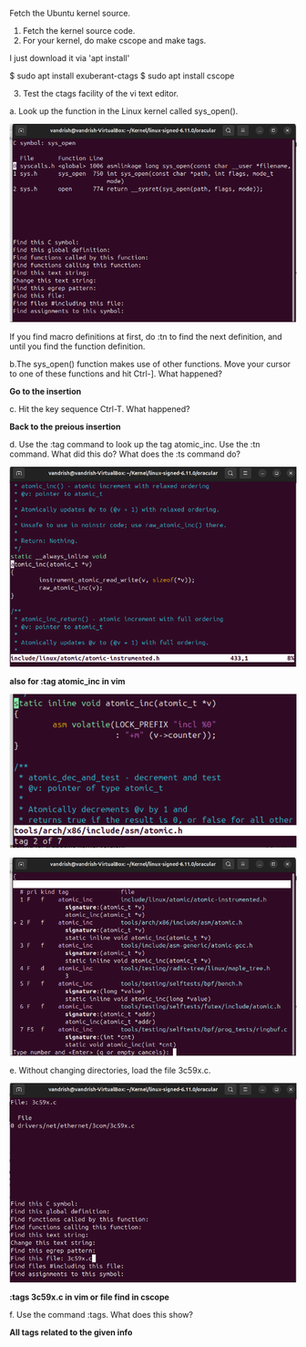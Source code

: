 Fetch the Ubuntu kernel source.
1. Fetch the kernel source code.
2. For your kernel, do make cscope and make tags.

  I just download it via 'apt install'

  $ sudo apt install exuberant-ctags
  $ sudo apt install cscope

3. Test the ctags facility of the vi text editor.
   
a. Look up the function in the Linux kernel called sys_open().

![find function cscope](find_function_cscope.png)

If you find macro definitions at first, do :tn to find the
next definition, and until you find the function definition.

b.The sys_open() function makes use of other functions. Move your cursor to one of these functions and hit Ctrl-].
What happened?

**Go to the insertion**

c. Hit the key sequence Ctrl-T. What happened?

**Back to the preious insertion**

d. Use the :tag command to look up the tag atomic_inc. Use the :tn command. What did this do? What does the :ts
command do?

![atomic tags](v-t_atomic_inc.png)

**also for :tag atomic_inc in vim**

![tn output](tn_tags.png)

![ts output](ts_tags.png)

e. Without changing directories, load the file 3c59x.c.

![cscope file](go_to_file_cscope.png)

**:tags 3c59x.c in vim or file find in cscope**

f. Use the command :tags. What does this show?

**All tags related to the given info**
